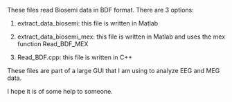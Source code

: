These files read Biosemi data in BDF format. There are 3 options:

1) extract_data_biosemi: this file is written in Matlab

2) extract_data_biosemi_mex: this file is written in Matlab and uses the mex function Read_BDF_MEX

3) Read_BDF.cpp: this file is written in C++

These files are part of a large GUI that I am using to analyze EEG and MEG data.

I hope it is of some help to someone.
